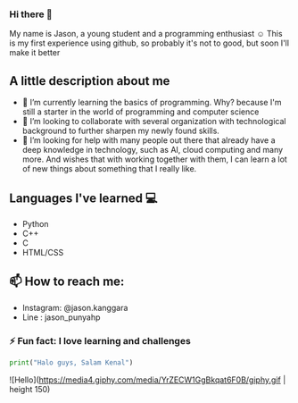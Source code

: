 ### Hi there 👋

My name is Jason, a young student and a programming enthusiast ☺️
This is my first experience using github, so probably it's not to good, but soon I'll make it better

## A little description about me
- 🌱 I’m currently learning the basics of programming. Why? because I'm still a starter in the world of programming and computer science
- 👯 I’m looking to collaborate with several organization with technological background to further sharpen my newly found skills.
- 🤔 I’m looking for help with many people out there that already have a deep knowledge in technology, such as AI, cloud computing and many more.
    And wishes that with working together with them, I can learn a lot of new things about something that I really like.
    
## Languages I've learned 💻

- Python
- C++
- C
- HTML/CSS

## 📫 How to reach me: 
- Instagram: @jason.kanggara
- Line     : jason_punyahp
                     
### ⚡ Fun fact: I love learning and challenges

```python
print("Halo guys, Salam Kenal")
```

![Hello](https://media4.giphy.com/media/YrZECW1GgBkqat6F0B/giphy.gif | height 150)

